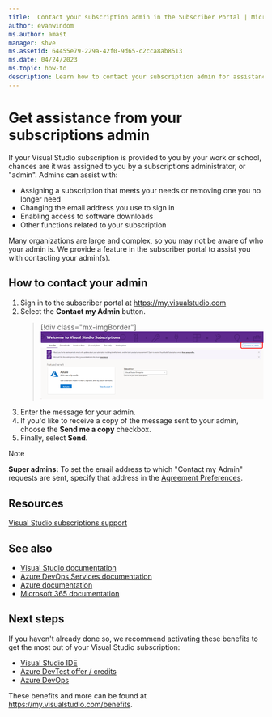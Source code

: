 ```yaml
---
title:  Contact your subscription admin in the Subscriber Portal | Microsoft Docs
author: evanwindom
ms.author: amast
manager: shve
ms.assetid: 64455e79-229a-42f0-9d65-c2cca8ab8513
ms.date: 04/24/2023
ms.topic: how-to
description: Learn how to contact your subscription admin for assistance with questions or issues. 
---
```


# Get assistance from your subscriptions admin

If your Visual Studio subscription is provided to you by your work or school, chances are it was assigned to you by a subscriptions administrator, or "admin".  Admins can assist with:
+ Assigning a subscription that meets your needs or removing one you no longer need
+ Changing the email address you use to sign in
+ Enabling access to software downloads
+ Other functions related to your subscription

Many organizations are large and complex, so you may not be aware of who your admin is.  We provide a feature in the subscriber portal to assist you with contacting your admin(s).   

## How to contact your admin

1. Sign in to the subscriber portal at <https://my.visualstudio.com>
2. Select the **Contact my Admin** button. 
   > [!div class="mx-imgBorder"]
   > ![Screenshot of the benefits page in the subscriber portal.  The Contact my admin button is highlighted.](_img/contact-my-admin/contact-my-admin-button.png "The Contact My Admin button allows you to contact your company's subscription admins.")
0. Enter the message for your admin.
0. If you'd like to receive a copy of the message sent to your admin, choose the **Send me a copy** checkbox. 
0. Finally, select **Send**.

> [!NOTE]
> **Super admins:**  To set the email address to which "Contact my Admin" requests are sent, specify that address in the [Agreement Preferences](admin-preferences.md#contact-email-address).

## Resources

[Visual Studio subscriptions support](https://my.visualstudio.com/gethelp)

## See also

+ [Visual Studio documentation](/visualstudio/)
+ [Azure DevOps Services documentation](/azure/devops/)
+ [Azure documentation](/azure/)
+ [Microsoft 365 documentation](/microsoft-365/)

## Next steps

If you haven't already done so, we recommend activating these benefits to get the most out of your Visual Studio subscription:
+ [Visual Studio IDE](vs-ide-benefit.md)
+ [Azure DevTest offer / credits](/azure/devtest/offer/)
+ [Azure DevOps](vs-azure-devops.md)

These benefits and more can be found at https://my.visualstudio.com/benefits.